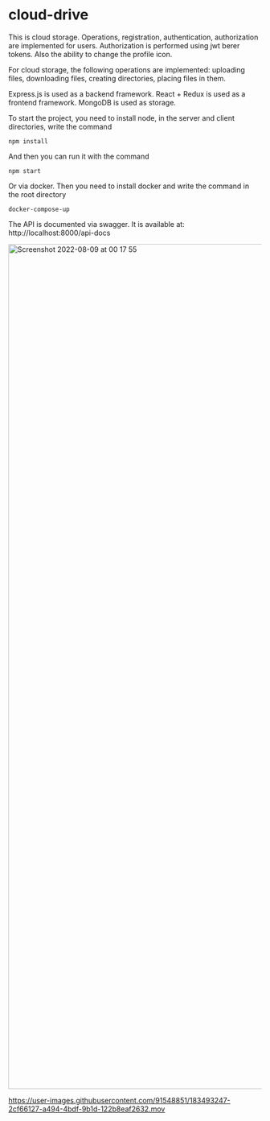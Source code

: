 # cloud-drive

This is cloud storage. Operations, registration, authentication, authorization are implemented for users. Authorization is performed using jwt berer tokens. Also the ability to change the profile icon.

For cloud storage, the following operations are implemented: uploading files, downloading files, creating directories, placing files in them.

Express.js is used as a backend framework. React + Redux is used as a frontend framework. MongoDB is used as storage.

To start the project, you need to install node, in the server and client directories, write the command

`````````console
npm install
`````````

And then you can run it with the command

`````````console
npm start
`````````

Or via docker. Then you need to install docker and write the command in the root directory

`````````console
docker-compose-up
`````````

The API is documented via swagger. It is available at:
http://localhost:8000/api-docs

<img width="1680" alt="Screenshot 2022-08-09 at 00 17 55" src="https://user-images.githubusercontent.com/91548851/183518082-638c65df-8a86-4350-85a5-a4c876ae87dd.png">



https://user-images.githubusercontent.com/91548851/183493247-2cf66127-a494-4bdf-9b1d-122b8eaf2632.mov

